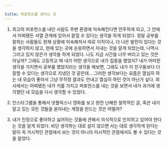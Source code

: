 ```yaml
---

title: 퍼포먼스를 낸다는 것
---
```

1. 최고의 퍼포먼스를 내던 사람도 주변 환경에 익숙해진다면 안주하게 되고, 그 안에서 어찌됐든 서열 관계에 있어서 묻힐 수 있다는 생각을 하게 되었다. 정말 공부를 잘하는 사람들도 현재 상황에 익숙해져서 따로 이직이나, 더 나은 발전이 있다는 것을 생각하지 않고, 현재 있는 곳에 순응하면서 지내는 것을 알게 되었는데, 나역시 그러고 있지 않은가 생각을 하게 되었다. 나도 지금 시간을 너무 버리고 있는 것은 아닐까? 그래도 고등학교 때 내가 어떤 생각으로 내가 집중을 했었지? 내가 어떠한 생각을 가지면서 공부를 했었지라는 생각을 해보면, 그래도 내가 이 친구들보다 더 잘할 수 있다는 생각으로 지냈던 것 같은데....그러한 생각보다는 요즘은 열심히 하는 내 모습이 좋아서 그냥 무작정 결과도 안내고 열심히 하던 것이 아닌가 싶다. 회사에서는 어찌됐든 내가 키를 가지고 퍼포먼스를 내는 것을 보면서 내가 과거에 생각했던 내 모습을 다시 생각할 수 있었다.

2. 인스타그램을 통해서 넷플릭스나 영화를 보고 완전 난해한 철학적인 글, 혹은 내가 알고 있는 모든 것들을 쏟아내는 계정을 만드는 것은 어떨까?

3. 내가 진정으로 좋아하고 싫어하는 것들에 관해서 의식적으로 인지하고 있어야 한다는 것을 알게 되었다. 비단 생각하는 대로 살지 않으면 사는 대로 생각하게 된다는 말이 꼭 거시적인 관점에서 보는 것이 아니라 미시적인 관점에서도 볼 수 있다는 것을 알았다.